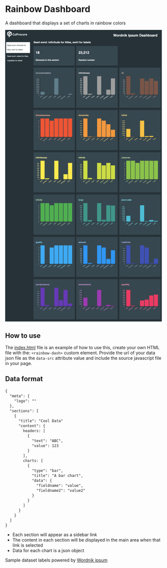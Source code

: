 # Rainbow Dashboard

A dashboard that displays a set of charts in rainbow colors

<img src="screenshot.png" />

## How to use

The <a href="index.html">index.html</a> file is an example of how to use this, create your own HTML file with the: ```<rainbow-dash>``` custom element. Provide the url of your data json file as the ```data-src``` attribute value and include the source javascript file in your page. 

## Data format

```
{
  "meta": {
    "logo": ""
  },
  "sections": [
    {
      "title": "Cool Data"
      "content": { 
        headers: [
          {
            "text": "ABC",
            "value": 123
          }
        ],
        charts: [
          {
            "type": "bar",
            "title": "A bar chart",
            "data": {
              "fieldname": "value", 
              "fieldname2": "value2" 
            }
          }
        ]
      }
    }
  ]
}
```

- Each section will appear as a sidebar link
- The content in each section will be displayed in the main area when that link is selected
- Data for each chart is a json object

Sample dataset labels powered by <a href="https://wordnik-ipsum.glitch.me/">Wordnik ipsum</a>